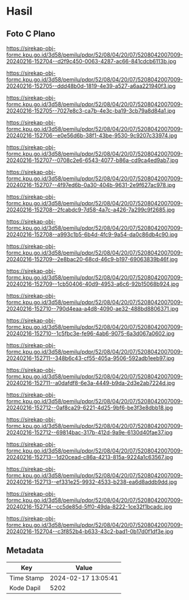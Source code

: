 # Hasil

## Foto C Plano

https://sirekap-obj-formc.kpu.go.id/3d58/pemilu/pdpr/52/08/04/20/07/5208042007009-20240216-152704--d2f9c450-0063-4287-ac66-841cdcb6113b.jpg

https://sirekap-obj-formc.kpu.go.id/3d58/pemilu/pdpr/52/08/04/20/07/5208042007009-20240216-152705--ddd48b0d-1819-4e39-a527-a6aa221940f3.jpg

https://sirekap-obj-formc.kpu.go.id/3d58/pemilu/pdpr/52/08/04/20/07/5208042007009-20240216-152705--7027e8c3-ca7b-4e3c-ba19-3cb79a8d84a1.jpg

https://sirekap-obj-formc.kpu.go.id/3d58/pemilu/pdpr/52/08/04/20/07/5208042007009-20240216-152706--e0e56d6b-38f1-43be-9530-9c9207c33974.jpg

https://sirekap-obj-formc.kpu.go.id/3d58/pemilu/pdpr/52/08/04/20/07/5208042007009-20240216-152707--0708c2e6-6543-4077-b86a-cd9ca4ed9ab7.jpg

https://sirekap-obj-formc.kpu.go.id/3d58/pemilu/pdpr/52/08/04/20/07/5208042007009-20240216-152707--4f97ed6b-0a30-404b-9631-2e9f627ac978.jpg

https://sirekap-obj-formc.kpu.go.id/3d58/pemilu/pdpr/52/08/04/20/07/5208042007009-20240216-152708--2fcabdc9-7d58-4a7c-a426-7a299c9f2685.jpg

https://sirekap-obj-formc.kpu.go.id/3d58/pemilu/pdpr/52/08/04/20/07/5208042007009-20240216-152708--a993c1b5-6b4d-4fc9-9a54-da0c86db4c90.jpg

https://sirekap-obj-formc.kpu.go.id/3d58/pemilu/pdpr/52/08/04/20/07/5208042007009-20240216-152709--2e8bac20-68cd-46c9-b197-69063839b46f.jpg

https://sirekap-obj-formc.kpu.go.id/3d58/pemilu/pdpr/52/08/04/20/07/5208042007009-20240216-152709--1cb50406-40d9-4953-a6c6-92b15068b924.jpg

https://sirekap-obj-formc.kpu.go.id/3d58/pemilu/pdpr/52/08/04/20/07/5208042007009-20240216-152710--790d4eaa-a4d8-4090-ae32-488bd8806371.jpg

https://sirekap-obj-formc.kpu.go.id/3d58/pemilu/pdpr/52/08/04/20/07/5208042007009-20240216-152710--1c5fbc3e-fe96-4ab6-9075-6a3d067a0602.jpg

https://sirekap-obj-formc.kpu.go.id/3d58/pemilu/pdpr/52/08/04/20/07/5208042007009-20240216-152711--348b6c43-cf55-405a-9506-592adb1eeb97.jpg

https://sirekap-obj-formc.kpu.go.id/3d58/pemilu/pdpr/52/08/04/20/07/5208042007009-20240216-152711--a0dafdf8-6e3a-4449-b9da-2d3e2ab7224d.jpg

https://sirekap-obj-formc.kpu.go.id/3d58/pemilu/pdpr/52/08/04/20/07/5208042007009-20240216-152712--0af8ca29-6221-4d25-9bf6-be3f3e8dbb18.jpg

https://sirekap-obj-formc.kpu.go.id/3d58/pemilu/pdpr/52/08/04/20/07/5208042007009-20240216-152712--69814bac-317b-412d-9a9e-6130d40fae37.jpg

https://sirekap-obj-formc.kpu.go.id/3d58/pemilu/pdpr/52/08/04/20/07/5208042007009-20240216-152713--1d20cead-c86a-4213-815a-9224a1c63567.jpg

https://sirekap-obj-formc.kpu.go.id/3d58/pemilu/pdpr/52/08/04/20/07/5208042007009-20240216-152713--ef331e25-9932-4533-b238-ea6d8addb9dd.jpg

https://sirekap-obj-formc.kpu.go.id/3d58/pemilu/pdpr/52/08/04/20/07/5208042007009-20240216-152714--cc5de85d-5ff0-49da-8222-1ce32f1bcadc.jpg

https://sirekap-obj-formc.kpu.go.id/3d58/pemilu/pdpr/52/08/04/20/07/5208042007009-20240216-152704--c3f852b4-b633-43c2-bad1-0b17d0f1df3e.jpg


## Metadata

| Key        | Value               |
| ---------- | ------------------- |
| Time Stamp | 2024-02-17 13:05:41 |
| Kode Dapil | 5202                |



